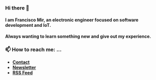 ### Hi there 👋 
#### I am Francisco Mir, an electronic engineer focused on software development and IoT. 
#### Always wanting to learn something new and give out my experience.

### 📫 How to reach me: ...
- [**Contact**](https://compassionate-villani-cd7ef9.netlify.app/contact/)
- [**Newsletter**](https://compassionate-villani-cd7ef9.netlify.app/subscribe)
- [**RSS Feed**](https://compassionate-villani-cd7ef9.netlify.app/rss.xml)

<!--
**fcomir-io/fcomir-io** is a ✨ _special_ ✨ repository because its `README.md` (this file) appears on your GitHub profile.

Here are some ideas to get you started:

- 🔭 I’m currently working on ...
- 🌱 I’m currently learning ...
- 👯 I’m looking to collaborate on ...
- 🤔 I’m looking for help with ...
- 💬 Ask me about ...
- 📫 How to reach me: ...
- 😄 Pronouns: ...
- ⚡ Fun fact: ...
-->

